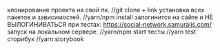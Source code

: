 клонирование проекта на свой пк. //git clone + link
установка всех пакетов и зависимостей. //yarn/npm install
залогинится на сайте и НЕ ВЫЛОГИНИВАТЬСЯ при тестах: https://social-network.samuraijs.com/
запуск на локальном сервере. //yarn/npm start
тесты //yarn test
сторибук //yarn storybook
